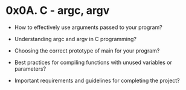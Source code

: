 # 0x0A. C - argc, argv

- How to effectively use arguments passed to your program?

- Understanding argc and argv in C programming?

- Choosing the correct prototype of main for your program?

- Best practices for compiling functions with unused variables or parameters?

- Important requirements and guidelines for completing the project?


